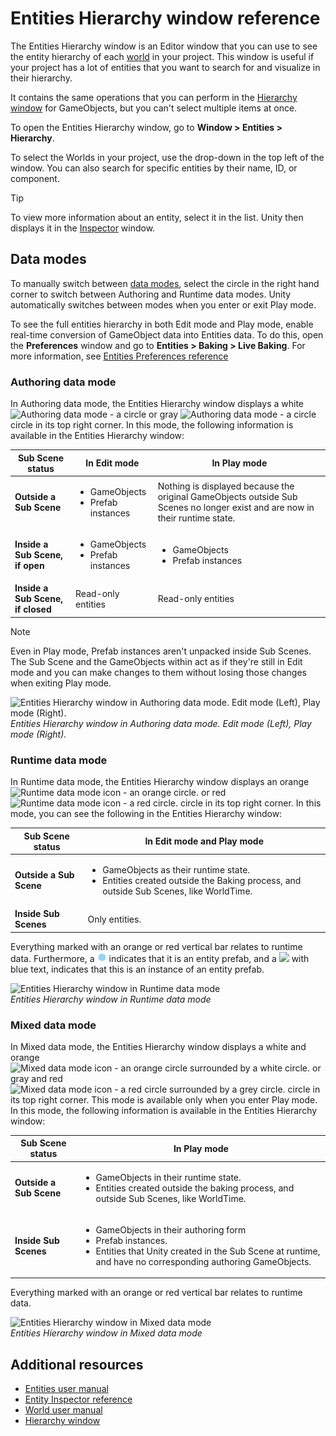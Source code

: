 # Entities Hierarchy window reference

The Entities Hierarchy window is an Editor window that you can use to see the entity hierarchy of each [world](concepts-worlds.md) in your project. This window is useful if your project has a lot of entities that you want to search for and visualize in their hierarchy. 

It contains the same operations that you can perform in the [Hierarchy window](https://docs.unity3d.com/Manual/Hierarchy.html) for GameObjects, but you can't select multiple items at once. 

To open the Entities Hierarchy window, go to **Window &gt; Entities &gt; Hierarchy**.

To select the Worlds in your project, use the drop-down in the top left of the window. You can also search for specific entities by their name, ID, or component. 

>[!TIP]
>To view more information about an entity, select it in the list. Unity then displays it in the [Inspector](editor-inspectors.md) window. 

## Data modes

To manually switch between [data modes](editor-authoring-runtime.md), select the circle in the right hand corner to switch between Authoring and Runtime data modes. Unity automatically switches between modes when you enter or exit Play mode.

To see the full entities hierarchy in both Edit mode and Play mode, enable real-time conversion of GameObject data into Entities data. To do this, open the **Preferences** window and go to  **Entities &gt; Baking &gt; Live Baking**. For more information, see [Entities Preferences reference](editor-preferences.md)

### Authoring data mode

In Authoring data mode, the Entities Hierarchy window displays a white ![Authoring data mode - a circle](images/editor-authoring-mode-dark.png) or gray ![Authoring data mode - a circle](images/editor-authoring-mode-light.png) circle in its top right corner. In this mode, the following information is available in the Entities Hierarchy window:

|**Sub Scene status**|**In Edit mode**|**In Play mode**|
|---|---|---|
|**Outside a Sub Scene**| <ul><li>GameObjects</li><li>Prefab instances</li></ul>| Nothing is displayed because the original GameObjects outside Sub Scenes no longer exist and are now in their runtime state.|
|**Inside a Sub Scene, if open**|<ul><li>GameObjects</li><li>Prefab instances</li></ul>| <ul><li>GameObjects</li><li>Prefab instances</li></ul> |
|**Inside a Sub Scene, if closed**| Read-only entities| Read-only entities|

>[!NOTE]
>Even in Play mode, Prefab instances aren't unpacked inside Sub Scenes. The Sub Scene and the GameObjects within act as if they're still in Edit mode and you can make changes to them without losing those changes when exiting Play mode.

![Entities Hierarchy window in Authoring data mode. Edit mode (Left), Play mode (Right).](images/editor-hierarchy-authoring-mode.png)<br/>_Entities Hierarchy window in Authoring data mode. Edit mode (Left), Play mode (Right)._

### Runtime data mode

In Runtime data mode, the Entities Hierarchy window displays an orange ![Runtime data mode icon - an orange circle.](images/editor-runtime-mode-dark.png) or red ![Runtime data mode icon - a red circle.](images/editor-runtime-mode-light.png) circle in its top right corner. In this mode, you can see the following in the Entities Hierarchy window:

|**Sub Scene status**|**In Edit mode and Play mode**|
|---|---|
|**Outside a Sub Scene**| <ul><li>GameObjects as their runtime state.</li><li>Entities created outside the Baking process, and outside Sub Scenes, like WorldTime.</li></ul>|
|**Inside Sub Scenes**| Only entities.|

Everything marked with an orange or red vertical bar relates to runtime data. Furthermore, a <img src="images/entity-prefab-icon.png" width="15"/> indicates that it is an entity prefab, and a ![](images/editor-entity-icon.png) with blue text, indicates that this is an instance of an entity prefab. 

![Entities Hierarchy window in Runtime data mode](images/editor-hierarchy-runtime-mode.png)<br/>_Entities Hierarchy window in Runtime data mode_


### Mixed data mode

In Mixed data mode, the Entities Hierarchy window displays a white and orange ![Mixed data mode icon - an orange circle surrounded by a white circle.](images/editor-mixed-mode-dark.png) or gray and red ![Mixed data mode icon - a red circle surrounded by a grey circle.](images/editor-mixed-mode-light.png) circle in its top right corner. This mode is available only when you enter Play mode. In this mode, the following information is available in the Entities Hierarchy window:

|**Sub Scene status**|**In Play mode**|
|---|---|
|**Outside a Sub Scene**| <ul><li>GameObjects in their runtime state.</li><li>Entities created outside the baking process, and outside Sub Scenes, like WorldTime.</li></ul>|
|**Inside Sub Scenes**| <ul><li>GameObjects in their authoring form</li><li> Prefab instances.</li><li> Entities that Unity created in the Sub Scene at runtime, and have no corresponding authoring GameObjects.</li></ul> |

Everything marked with an orange or red vertical bar relates to runtime data.

![Entities Hierarchy window in Mixed data mode](images/editor-hierarchy-mixed-mode.png)<br/>_Entities Hierarchy window in Mixed data mode_

## Additional resources

* [Entities user manual](concepts-entities.md)
* [Entity Inspector reference](editor-entity-inspector.md)
* [World user manual](concepts-worlds.md)
* [Hierarchy window](https://docs.unity3d.com/Manual/Hierarchy.html)